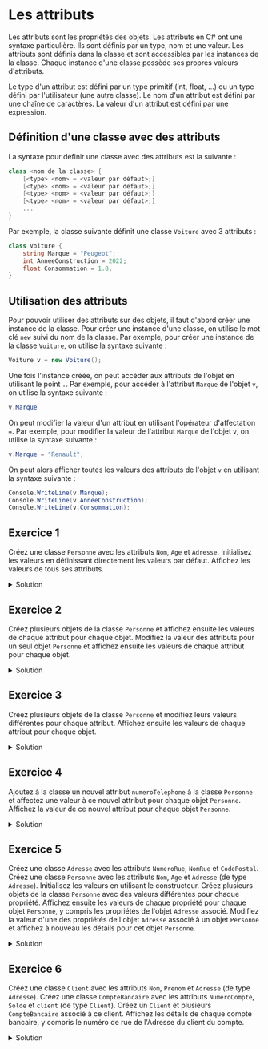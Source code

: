 # Les attributs

Les attributs sont les propriétés des objets. Les attributs en C# ont une syntaxe particulière. Ils sont définis par un type, nom et une valeur. Les attributs sont définis dans la classe et sont accessibles par les instances de la classe. Chaque instance d'une classe possède ses propres valeurs d'attributs. 

Le type d'un attribut est défini par un type primitif (int, float,  ...) ou un type défini par l'utilisateur (une autre classe). Le nom d'un attribut est défini par une chaîne de caractères. La valeur d'un attribut est défini par une expression.

## Définition d'une classe avec des attributs

La syntaxe pour définir une classe avec des attributs est la suivante :

```csharp
class <nom de la classe> {
    [<type> <nom> = <valeur par défaut>;] 
    [<type> <nom> = <valeur par défaut>;] 
    [<type> <nom> = <valeur par défaut>;] 
    [<type> <nom> = <valeur par défaut>;] 
    ...
}
```

Par exemple, la classe suivante définit une classe `Voiture` avec 3 attributs :

```csharp
class Voiture {
    string Marque = "Peugeot";
    int AnneeConstruction = 2022;
    float Consommation = 1.8;
}
```

## Utilisation des attributs

Pour pouvoir utiliser des attributs sur des objets, il faut d'abord créer une instance de la classe. Pour créer une instance d'une classe, on utilise le mot clé `new` suivi du nom de la classe. Par exemple, pour créer une instance de la classe `Voiture`, on utilise la syntaxe suivante :

```csharp
Voiture v = new Voiture();
```

Une fois l'instance créée, on peut accéder aux attributs de l'objet en utilisant le point `.`. Par exemple, pour accéder à l'attribut `Marque` de l'objet `v`, on utilise la syntaxe suivante :

```csharp
v.Marque
```

On peut modifier la valeur d'un attribut en utilisant l'opérateur d'affectation `=`. Par exemple, pour modifier la valeur de l'attribut `Marque` de l'objet `v`, on utilise la syntaxe suivante :

```csharp
v.Marque = "Renault";
```

On peut alors afficher toutes les valeurs des attributs de l'objet `v` en utilisant la syntaxe suivante :

```csharp
Console.WriteLine(v.Marque);
Console.WriteLine(v.AnneeConstruction);
Console.WriteLine(v.Consommation);
```




## Exercice 1

Créez une classe ```Personne``` avec les attributs ```Nom```, ```Age``` et ```Adresse```. Initialisez les valeurs en définissant directement les valeurs par défaut. Affichez les valeurs de tous ses attributs.


<details>
	<summary>Solution</summary>

```csharp
class Personne {
    public string Nom = "Dupont";
    public int Age = 20;
    public string Adresse = "1 rue de la paix";
    public static void Main() {
	Personne p = new Personne();
	Console.WriteLine(p.Nom);
	Console.WriteLine(p.Age);
	Console.WriteLine(p.Adresse);
    }
}
```

</details>

## Exercice 2

Créez plusieurs objets de la classe ```Personne``` et affichez ensuite les valeurs de chaque attribut pour chaque objet. Modifiez la valeur des attributs pour un seul objet ```Personne``` et affichez ensuite les valeurs de chaque attribut pour chaque objet.

<details>
    <summary>Solution</summary>

```csharp
class Personne {
    string Nom = "Dupont";
    int Age = 20;
    string Adresse = "1 rue de la paix";
}
Personne p1 = new Personne();
Personne p2 = new Personne();
Personne p3 = new Personne();
Console.WriteLine(p1.Nom);
Console.WriteLine(p1.Age);
Console.WriteLine(p1.Adresse);
Console.WriteLine(p2.Nom);
Console.WriteLine(p2.Age);
Console.WriteLine(p2.Adresse);
Console.WriteLine(p3.Nom);
Console.WriteLine(p3.Age);
Console.WriteLine(p3.Adresse);
p1.Nom = "Dupond";
p1.Age = 30;
p1.Adresse = "2 rue de la paix";
Console.WriteLine(p1.Nom);
Console.WriteLine(p1.Age);
Console.WriteLine(p1.Adresse);
Console.WriteLine(p2.Nom);
Console.WriteLine(p2.Age);
Console.WriteLine(p2.Adresse);
Console.WriteLine(p3.Nom);
Console.WriteLine(p3.Age);
Console.WriteLine(p3.Adresse);
```

On peut remarquer que les valeurs des attributs de l'objet ```p2``` et ```p3``` n'ont pas été modifiées.

</details>


## Exercice 3

Créez plusieurs objets de la classe ```Personne``` et modifiez leurs valeurs différentes pour chaque attribut. Affichez ensuite les valeurs de chaque attribut pour chaque objet.

<details>
    <summary>Solution</summary>

```csharp
class Personne {
    string Nom = "Dupont";
    int Age = 20;
    string Adresse = "1 rue de la paix";
}
Personne p1 = new Personne();
Personne p2 = new Personne();
Personne p3 = new Personne();
p1.Nom = "Dupond";
p1.Age = 30;
p1.Adresse = "2 rue de la paix";
p2.Nom = "Durand";
p2.Age = 40;
p2.Adresse = "3 rue de la paix";
p3.Nom = "Martin";
p3.Age = 50;
p3.Adresse = "4 rue de la paix";

Console.WriteLine(p1.Nom);
Console.WriteLine(p1.Age);
Console.WriteLine(p1.Adresse);
Console.WriteLine(p2.Nom);
Console.WriteLine(p2.Age);
Console.WriteLine(p2.Adresse);
Console.WriteLine(p3.Nom);
Console.WriteLine(p3.Age);
Console.WriteLine(p3.Adresse);
```

</details>

## Exercice 4

Ajoutez à la classe un nouvel attribut ```numeroTelephone``` à la classe ```Personne``` et affectez une valeur à ce nouvel attribut pour chaque objet ```Personne```. Affichez la valeur de ce nouvel attribut pour chaque objet ```Personne```.

<details>
    <summary>Solution</summary>

```csharp
class Personne {
    string Nom = "Dupont";
    int Age = 20;
    string Adresse = "1 rue de la paix";
    string numeroTelephone = "0123456789";
}
Personne p1 = new Personne();
Personne p2 = new Personne();
Personne p3 = new Personne();
p1.Nom = "Dupond";
p1.Age = 30;
p1.Adresse = "2 rue de la paix";
p1.numeroTelephone = "0123456788";
p2.Nom = "Durand";
p2.Age = 40;
p2.Adresse = "3 rue de la paix";
p2.numeroTelephone = "0123456787";
p3.Nom = "Martin";
p3.Age = 50;
p3.Adresse = "4 rue de la paix";
p3.numeroTelephone = "0123456786";
Console.WriteLine(p1.numeroTelephone);
Console.WriteLine(p2.numeroTelephone);
Console.WriteLine(p3.numeroTelephone);
``` 

</details>

## Exercice 5

Créez une classe ```Adresse``` avec les attributs ```NumeroRue```, ```NomRue``` et ```CodePostal```.
Créez une classe ```Personne``` avec les attributs ```Nom```, ```Age``` et ```Adresse``` (de type ```Adresse```). Initialisez les valeurs en utilisant le constructeur.
Créez plusieurs objets de la classe ```Personne``` avec des valeurs différentes pour chaque propriété.
Affichez ensuite les valeurs de chaque propriété pour chaque objet ```Personne```, y compris les propriétés de l'objet ```Adresse``` associé.
Modifiez la valeur d'une des propriétés de l'objet ```Adresse``` associé à un objet ```Personne``` et affichez à nouveau les détails pour cet objet ```Personne```.

<details>
    <summary>Solution</summary>

```csharp
class Adresse {
    int NumeroRue;
    string NomRue;
    string CodePostal;
}

class Personne {
    string Nom;
    int Age;
    Adresse Adresse;
}

Adresse a1 = new Adresse();
a1.NumeroRue = 1;
a1.NomRue = "rue de la paix";
a1.CodePostal = "75000";

Personne p1 = new Personne();
p1.Nom = "Dupont";
p1.Age = 20;
p1.Adresse = a1;

Console.WriteLine(p1.Nom);
Console.WriteLine(p1.Age);
Console.WriteLine(p1.Adresse.NumeroRue);
Console.WriteLine(p1.Adresse.NomRue);
Console.WriteLine(p1.Adresse.CodePostal);

a1.NumeroRue = 2;

Console.WriteLine(p1.Nom);
Console.WriteLine(p1.Age);
Console.WriteLine(p1.Adresse.NumeroRue);
Console.WriteLine(p1.Adresse.NomRue);
Console.WriteLine(p1.Adresse.CodePostal);
```

</details>

## Exercice 6

Créez une classe ```Client``` avec les attributs ```Nom```, ```Prenom``` et ```Adresse``` (de type ```Adresse```). Créez une classe ```CompteBancaire``` avec les attributs ```NumeroCompte```, ```Solde``` et ```client``` (de type ```Client```). Créez un ```Client``` et plusieurs ```CompteBancaire``` associé à ce client.  Affichez les détails de chaque compte bancaire, y compris le numéro de rue de l'Adresse du client du compte.

<details>
    <summary>Solution</summary>

```csharp
class Adresse {
    int NumeroRue;
    string NomRue;
    string CodePostal;
}

class Client {
    string Nom;
    string Prenom;
    Adresse Adresse;
}

class CompteBancaire {
    string NumeroCompte;
    double Solde;
    Client Client;
}

Adresse a1 = new Adresse();
a1.NumeroRue = 1;
a1.NomRue = "rue de la paix";
a1.CodePostal = "75000";

Client c1 = new Client();
c1.Nom = "Dupont";
c1.Prenom = "Jean";
c1.Adresse = a1;

CompteBancaire cb1 = new CompteBancaire();
cb1.NumeroCompte = "123456789";
cb1.Solde = 1000;
cb1.Client = c1;

CompteBancaire cb2 = new CompteBancaire();
cb2.NumeroCompte = "987654321";
cb2.Solde = 2000;
cb2.Client = c1;

Console.WriteLine(cb1.NumeroCompte);
Console.WriteLine(cb1.Solde);
Console.WriteLine(cb1.Client.Nom);
Console.WriteLine(cb1.Client.Prenom);
Console.WriteLine(cb1.Client.Adresse.NumeroRue);
Console.WriteLine(cb1.Client.Adresse.NomRue);
Console.WriteLine(cb1.Client.Adresse.CodePostal);

Console.WriteLine(cb2.NumeroCompte);
Console.WriteLine(cb2.Solde);
Console.WriteLine(cb2.Client.Nom);
Console.WriteLine(cb2.Client.Prenom);
Console.WriteLine(cb2.Client.Adresse.NumeroRue);
Console.WriteLine(cb2.Client.Adresse.NomRue);
Console.WriteLine(cb2.Client.Adresse.CodePostal);
```

</details>
